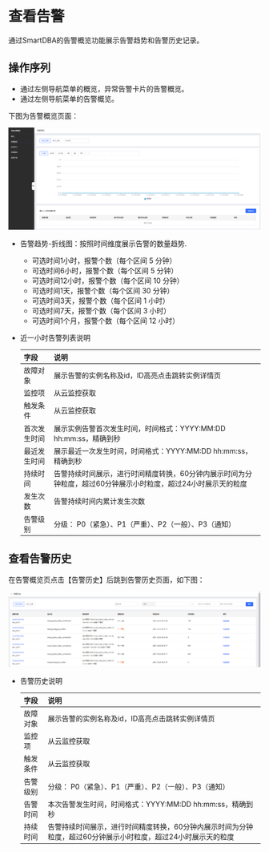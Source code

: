 # 查看告警

通过SmartDBA的告警概览功能展示告警趋势和告警历史记录。

## 操作序列

* 通过左侧导航菜单的概览，异常告警卡片的告警概览。
* 通过左侧导航菜单的告警概览。

下图为告警概览页面：

![](../../image/SmartDBA/alarm_general_view1.png)

* 告警趋势-折线图：按照时间维度展示告警的数量趋势.
         
    * 可选时间1小时，报警个数（每个区间 5 分钟）
    * 可选时间6小时，报警个数（每个区间 5 分钟）
    * 可选时间12小时，报警个数（每个区间 10 分钟）
    * 可选时间1天，报警个数（每个区间 30 分钟）
    * 可选时间3天，报警个数（每个区间 1 小时）
    * 可选时间7天，报警个数（每个区间 3 小时）
    * 可选时间1个月，报警个数（每个区间 12 小时）
		 
* 近一小时告警列表说明
	
	| 字段         | 说明                                                         |
    | ------------ | ------------------------------------------------------------ |
    | 故障对象     | 展示告警的实例名称及id，ID高亮点击跳转实例详情页 |
    | 监控项       | 从云监控获取 |
    | 触发条件     | 从云监控获取 |
    | 首次发生时间 | 展示实例告警首次发生时间，时间格式：YYYY:MM:DD hh:mm:ss，精确到秒 |  
    | 最近发生时间 | 展示最近一次发生时间，时间格式：YYYY:MM:DD hh:mm:ss，精确到秒 |
    | 持续时间     | 告警持续时间展示，进行时间精度转换，60分钟内展示时间为分钟粒度，超过60分钟展示小时粒度，超过24小时展示天的粒度 |
    | 发生次数     | 告警持续时间内累计发生次数 |
    | 告警级别     | 分级：  P0（紧急）、P1（严重）、P2（一般）、P3（通知） |  


## 查看告警历史

在告警概览页点击【告警历史】后跳到告警历史页面，如下图：

![](../../image/SmartDBA/alarm_general_view2.png)

* 告警历史说明
	   
    | 字段          | 说明                                                         |
    | --------------| ------------------------------------------------------------ |
    | 故障对象      | 展示告警的实例名称及id，ID高亮点击跳转实例详情页 |
    | 监控项        | 从云监控获取 |
    | 触发条件      | 从云监控获取 |
    | 告警级别      |  分级：  P0（紧急）、P1（严重）、P2（一般）、P3（通知） |  
    | 告警时间      | 本次告警发生时间，时间格式：YYYY:MM:DD hh:mm:ss，精确到秒 |
    | 持续时间      | 告警持续时间展示，进行时间精度转换，60分钟内展示时间为分钟粒度，超过60分钟展示小时粒度，超过24小时展示天的粒度 |
